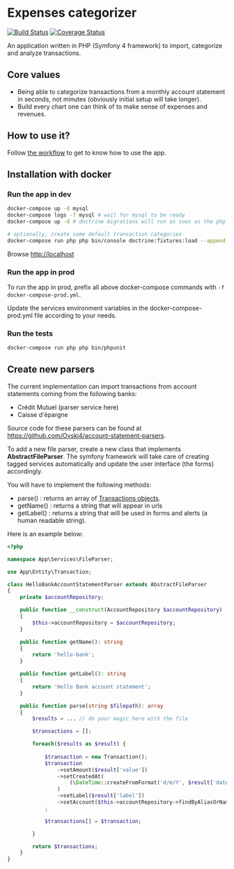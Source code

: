 Expenses categorizer
====================

[![Build Status](https://travis-ci.org/Ovski4/expenses-categorizer.svg?branch=master)](https://travis-ci.org/Ovski4/expenses-categorizer) [![Coverage Status](https://coveralls.io/repos/github/Ovski4/expenses-categorizer/badge.svg?branch=master)](https://coveralls.io/github/Ovski4/expenses-categorizer?branch=master)

An application written in PHP (Symfony 4 framework) to import, categorize and analyze transactions.

Core values
-----------

* Being able to categorize transactions from a monthly account statement in seconds, not minutes (obviously initial setup will take longer).
* Build every chart one can think of to make sense of expenses and revenues.

How to use it?
--------------

Follow [the workflow](docs/workflow.md) to get to know how to use the app.

Installation with docker
------------------------

### Run the app in dev

```bash
docker-compose up -d mysql
docker-compose logs -f mysql # wait for mysql to be ready
docker-compose up -d # doctrine migrations will run as soon as the php container get started

# optionally, create some default transaction categories
docker-compose run php php bin/console doctrine:fixtures:load --append
```

Browse [http://localhost](http://localhost)

### Run the app in prod

To run the app in prod, prefix all above docker-compose commands with `-f docker-compose-prod.yml`.

Update the services environment variables in the docker-compose-prod.yml file according to your needs.

### Run the tests

```bash
docker-compose run php php bin/phpunit
```

Create new parsers
------------------

The current implementation can import transactions from account statements coming from the following banks:
 * Crédit Mutuel (parser service here)
 * Caisse d'épargne

Source code for these parsers can be found at https://github.com/Ovski4/account-statement-parsers.

To add a new file parser, create a new class that implements **AbstractFileParser**. The symfony framework will take care of creating tagged services automatically and update the user interface (the forms) accordingly.

You will have to implement the following methods:
 * parse() : returns an array of [Transactions objects](src/Entity/Transaction.php).
 * getName() : returns a string that will appear in urls
 * getLabel() : returns a string that will be used in forms and alerts (a human readable string).

Here is an example below:

```php
<?php

namespace App\Services\FileParser;

use App\Entity\Transaction;

class HelloBankAccountStatementParser extends AbstractFileParser 
{
    private $accountRepository;

    public function __construct(AccountRepository $accountRepository)
    {
        $this->accountRepository = $accountRepository;
    }

    public function getName(): string
    {
        return 'hello-bank';
    }

    public function getLabel(): string
    {
        return 'Hello Bank account statement';
    }

    public function parse(string $filepath): array
    {
        $results = ... // do your magic here with the file

        $transactions = [];

        foreach($results as $result) {
            
            $transaction = new Transaction();
            $transaction
                ->setAmount($result['value'])
                ->setCreatedAt(
                    (\DateTime::createFromFormat('d/m/Y', $result['date']))->setTime(0, 0, 0)
                )
                ->setLabel($result['label'])
                ->setAccount($this->accountRepository->findByAliasOrName($result['account']))
            ;

            $transactions[] = $transaction;

        }

        return $transactions;
    }
}

```
